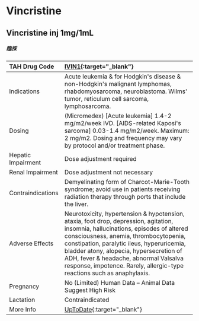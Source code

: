 # Vincristine

## Vincristine inj 1mg/1mL

##### 臨採

| TAH Drug Code      | [IVIN1](https://www.tahsda.org.tw/drugs/hissearch.php?drug_code=IVIN1){:target="_blank"}                                                                                                                                                                                                                                                                                                |
|:-------------------|:----------------------------------------------------------------------------------------------------------------------------------------------------------------------------------------------------------------------------------------------------------------------------------------------------------------------------------------------------------------------------------------|
| Indications        | Acute leukemia & for Hodgkin's disease & non-Hodgkin's malignant lymphomas, rhabdomyosarcoma, neuroblastoma. Wilms' tumor, reticulum cell sarcoma, lymphosarcoma.                                                                                                                                                                                                                       |
| Dosing             | (Micromedex) [Acute leukemia] 1.4-2 mg/m2/week IVD. [AIDS-related Kaposi's sarcoma] 0.03-1.4 mg/m2/week. Maximum: 2 mg/m2. Dosing and frequency may vary by protocol and/or treatment phase.                                                                                                                                                                                            |
| Hepatic Impairment | Dose adjustment required                                                                                                                                                                                                                                                                                                                                                                |
| Renal Impairment   | Dose adjustment not necessary                                                                                                                                                                                                                                                                                                                                                           |
| Contraindications  | Demyelinating form of Charcot-Marie-Tooth syndrome; avoid use in patients receiving radiation therapy through ports that include the liver.                                                                                                                                                                                                                                             |
| Adverse Effects    | Neurotoxicity, hypertension & hypotension, ataxia, foot drop, depression, agitation, insomnia, hallucinations, episodes of altered consciousness, anemia, thrombocytopenia, constipation, paralytic ileus, hyperuricemia, bladder atony, alopecia, hypersecretion of ADH, fever & headache, abnormal Valsalva response, impotence. Rarely, allergic-type reactions such as anaphylaxis. |
| Pregnancy          | No (Limited) Human Data – Animal Data Suggest High Risk                                                                                                                                                                                                                                                                                                                                 |
| Lactation          | Contraindicated                                                                                                                                                                                                                                                                                                                                                                         |
| More Info          | [UpToDate](https://www.uptodate.com/contents/vincristine-drug-information){:target="_blank"}                                                                                                                                                                                                                                                                                            |

